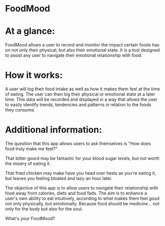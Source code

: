# FoodMood

# At a glance:
FoodMood allows a user to record and monitor the impact certain foods has on not only their physical, but also their emotional state. It is a tool designed to assist any  user to navigate their emotional relationship with food. 

# How it works:
A user will log their food intake as well as how it makes them feel at the time of eating. The user can then log their physical or emotional state at a later time. This data will be recorded and displayed in a way that allows the user to easily identify trends, tendencies and patterns in relation to the foods they consume.

# Additional information:
The question that this app allows users to ask themselves is "How does food truly make me feel?"  

That bitter gourd may be fantastic for your blood sugar levels, but not worth the misery of eating it.

That fried chicken may make have you head over heels as you're eating it, but leaves you feeling bloated and lazy an hour later.

The objective of this app is to allow users to navigate their relationship with food away from calories, diets and food fads. The aim is to enhance a user's own ability to eat intuitively, according to what makes them feel good not only physically, but emotionally. Because food should be medicine... not only for the body but also for the soul.

What's your FoodMood?
